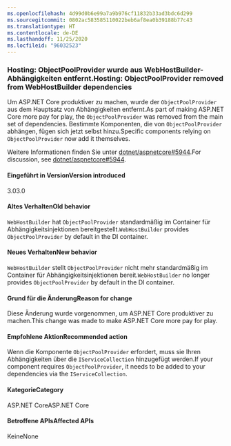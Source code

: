 ```yaml
---
ms.openlocfilehash: 4d99d0b6e99a7a9b976cf11832b33ad3bdc6d299
ms.sourcegitcommit: 0802ac583585110022beb6af8ea0b39188b77c43
ms.translationtype: HT
ms.contentlocale: de-DE
ms.lasthandoff: 11/25/2020
ms.locfileid: "96032523"
---
```

### <a name="hosting-objectpoolprovider-removed-from-webhostbuilder-dependencies"></a><span data-ttu-id="459cb-101">Hosting: ObjectPoolProvider wurde aus WebHostBuilder-Abhängigkeiten entfernt.</span><span class="sxs-lookup"><span data-stu-id="459cb-101">Hosting: ObjectPoolProvider removed from WebHostBuilder dependencies</span></span>

<span data-ttu-id="459cb-102">Um ASP.NET Core produktiver zu machen, wurde der `ObjectPoolProvider` aus dem Hauptsatz von Abhängigkeiten entfernt.</span><span class="sxs-lookup"><span data-stu-id="459cb-102">As part of making ASP.NET Core more pay for play, the `ObjectPoolProvider` was removed from the main set of dependencies.</span></span> <span data-ttu-id="459cb-103">Bestimmte Komponenten, die von `ObjectPoolProvider` abhängen, fügen sich jetzt selbst hinzu.</span><span class="sxs-lookup"><span data-stu-id="459cb-103">Specific components relying on `ObjectPoolProvider` now add it themselves.</span></span>

<span data-ttu-id="459cb-104">Weitere Informationen finden Sie unter [dotnet/aspnetcore#5944](https://github.com/dotnet/aspnetcore/issues/5944).</span><span class="sxs-lookup"><span data-stu-id="459cb-104">For discussion, see [dotnet/aspnetcore#5944](https://github.com/dotnet/aspnetcore/issues/5944).</span></span>

#### <a name="version-introduced"></a><span data-ttu-id="459cb-105">Eingeführt in Version</span><span class="sxs-lookup"><span data-stu-id="459cb-105">Version introduced</span></span>

<span data-ttu-id="459cb-106">3.0</span><span class="sxs-lookup"><span data-stu-id="459cb-106">3.0</span></span>

#### <a name="old-behavior"></a><span data-ttu-id="459cb-107">Altes Verhalten</span><span class="sxs-lookup"><span data-stu-id="459cb-107">Old behavior</span></span>

<span data-ttu-id="459cb-108">`WebHostBuilder` hat `ObjectPoolProvider` standardmäßig im Container für Abhängigkeitsinjektionen bereitgestellt.</span><span class="sxs-lookup"><span data-stu-id="459cb-108">`WebHostBuilder` provides `ObjectPoolProvider` by default in the DI container.</span></span>

#### <a name="new-behavior"></a><span data-ttu-id="459cb-109">Neues Verhalten</span><span class="sxs-lookup"><span data-stu-id="459cb-109">New behavior</span></span>

<span data-ttu-id="459cb-110">`WebHostBuilder` stellt `ObjectPoolProvider` nicht mehr standardmäßig im Container für Abhängigkeitsinjektionen bereit.</span><span class="sxs-lookup"><span data-stu-id="459cb-110">`WebHostBuilder` no longer provides `ObjectPoolProvider` by default in the DI container.</span></span>

#### <a name="reason-for-change"></a><span data-ttu-id="459cb-111">Grund für die Änderung</span><span class="sxs-lookup"><span data-stu-id="459cb-111">Reason for change</span></span>

<span data-ttu-id="459cb-112">Diese Änderung wurde vorgenommen, um ASP.NET Core produktiver zu machen.</span><span class="sxs-lookup"><span data-stu-id="459cb-112">This change was made to make ASP.NET Core more pay for play.</span></span>

#### <a name="recommended-action"></a><span data-ttu-id="459cb-113">Empfohlene Aktion</span><span class="sxs-lookup"><span data-stu-id="459cb-113">Recommended action</span></span>

<span data-ttu-id="459cb-114">Wenn die Komponente `ObjectPoolProvider` erfordert, muss sie Ihren Abhängigkeiten über die `IServiceCollection` hinzugefügt werden.</span><span class="sxs-lookup"><span data-stu-id="459cb-114">If your component requires `ObjectPoolProvider`, it needs to be added to your dependencies via the `IServiceCollection`.</span></span>

#### <a name="category"></a><span data-ttu-id="459cb-115">Kategorie</span><span class="sxs-lookup"><span data-stu-id="459cb-115">Category</span></span>

<span data-ttu-id="459cb-116">ASP.NET Core</span><span class="sxs-lookup"><span data-stu-id="459cb-116">ASP.NET Core</span></span>

#### <a name="affected-apis"></a><span data-ttu-id="459cb-117">Betroffene APIs</span><span class="sxs-lookup"><span data-stu-id="459cb-117">Affected APIs</span></span>

<span data-ttu-id="459cb-118">Keine</span><span class="sxs-lookup"><span data-stu-id="459cb-118">None</span></span>

<!-- 

#### Affected APIs

Not detectable via API analysis

-->
